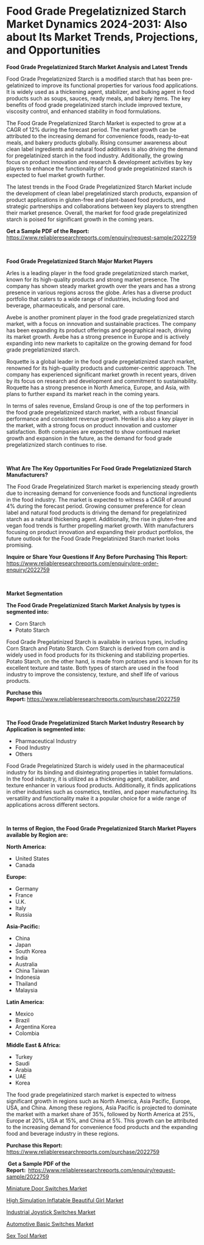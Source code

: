 <p><h1>Food Grade Pregelatiznized Starch Market Dynamics 2024-2031: Also about Its Market Trends, Projections, and Opportunities</h1></p><p><strong>Food Grade Pregelatiznized Starch Market Analysis and Latest Trends</strong></p>
<p><p>Food Grade Pregelatiznized Starch is a modified starch that has been pre-gelatinized to improve its functional properties for various food applications. It is widely used as a thickening agent, stabilizer, and bulking agent in food products such as soups, sauces, ready meals, and bakery items. The key benefits of food grade pregelatinized starch include improved texture, viscosity control, and enhanced stability in food formulations.</p><p>The Food Grade Pregelatiznized Starch Market is expected to grow at a CAGR of 12% during the forecast period. The market growth can be attributed to the increasing demand for convenience foods, ready-to-eat meals, and bakery products globally. Rising consumer awareness about clean label ingredients and natural food additives is also driving the demand for pregelatinized starch in the food industry. Additionally, the growing focus on product innovation and research & development activities by key players to enhance the functionality of food grade pregelatinized starch is expected to fuel market growth further.</p><p>The latest trends in the Food Grade Pregelatiznized Starch Market include the development of clean label pregelatinized starch products, expansion of product applications in gluten-free and plant-based food products, and strategic partnerships and collaborations between key players to strengthen their market presence. Overall, the market for food grade pregelatinized starch is poised for significant growth in the coming years.</p></p>
<p><strong>Get a Sample PDF of the Report:&nbsp;</strong> <a href="https://www.reliableresearchreports.com/enquiry/request-sample/2022759">https://www.reliableresearchreports.com/enquiry/request-sample/2022759</a></p>
<p>&nbsp;</p>
<p><strong>Food Grade Pregelatiznized Starch Major Market Players</strong></p>
<p><p>Arles is a leading player in the food grade pregelatiznized starch market, known for its high-quality products and strong market presence. The company has shown steady market growth over the years and has a strong presence in various regions across the globe. Arles has a diverse product portfolio that caters to a wide range of industries, including food and beverage, pharmaceuticals, and personal care.</p><p>Avebe is another prominent player in the food grade pregelatiznized starch market, with a focus on innovation and sustainable practices. The company has been expanding its product offerings and geographical reach, driving its market growth. Avebe has a strong presence in Europe and is actively expanding into new markets to capitalize on the growing demand for food grade pregelatiznized starch.</p><p>Roquette is a global leader in the food grade pregelatiznized starch market, renowned for its high-quality products and customer-centric approach. The company has experienced significant market growth in recent years, driven by its focus on research and development and commitment to sustainability. Roquette has a strong presence in North America, Europe, and Asia, with plans to further expand its market reach in the coming years.</p><p>In terms of sales revenue, Emsland Group is one of the top performers in the food grade pregelatiznized starch market, with a robust financial performance and consistent revenue growth. Henkel is also a key player in the market, with a strong focus on product innovation and customer satisfaction. Both companies are expected to show continued market growth and expansion in the future, as the demand for food grade pregelatiznized starch continues to rise.</p></p>
<p>&nbsp;</p>
<p><strong>What Are The Key Opportunities For Food Grade Pregelatiznized Starch Manufacturers?</strong></p>
<p><p>The Food Grade Pregelatinized Starch market is experiencing steady growth due to increasing demand for convenience foods and functional ingredients in the food industry. The market is expected to witness a CAGR of around 4% during the forecast period. Growing consumer preference for clean label and natural food products is driving the demand for pregelatinized starch as a natural thickening agent. Additionally, the rise in gluten-free and vegan food trends is further propelling market growth. With manufacturers focusing on product innovation and expanding their product portfolios, the future outlook for the Food Grade Pregelatinized Starch market looks promising.</p></p>
<p><strong>Inquire or Share Your Questions If Any Before Purchasing This Report:</strong> <a href="https://www.reliableresearchreports.com/enquiry/pre-order-enquiry/2022759">https://www.reliableresearchreports.com/enquiry/pre-order-enquiry/2022759</a></p>
<p>&nbsp;</p>
<p><strong>Market Segmentation</strong></p>
<p><strong>The Food Grade Pregelatiznized Starch Market Analysis by types is segmented into:</strong></p>
<p><ul><li>Corn Starch</li><li>Potato Starch</li></ul></p>
<p><p>Food Grade Pregelatinized Starch is available in various types, including Corn Starch and Potato Starch. Corn Starch is derived from corn and is widely used in food products for its thickening and stabilizing properties. Potato Starch, on the other hand, is made from potatoes and is known for its excellent texture and taste. Both types of starch are used in the food industry to improve the consistency, texture, and shelf life of various products.</p></p>
<p><strong>Purchase this Report:&nbsp;</strong><a href="https://www.reliableresearchreports.com/purchase/2022759">https://www.reliableresearchreports.com/purchase/2022759</a></p>
<p>&nbsp;</p>
<p><strong>The Food Grade Pregelatiznized Starch Market Industry Research by Application is segmented into:</strong></p>
<p><ul><li>Pharmaceutical Industry</li><li>Food Industry</li><li>Others</li></ul></p>
<p><p>Food Grade Pregelatinized Starch is widely used in the pharmaceutical industry for its binding and disintegrating properties in tablet formulations. In the food industry, it is utilized as a thickening agent, stabilizer, and texture enhancer in various food products. Additionally, it finds applications in other industries such as cosmetics, textiles, and paper manufacturing. Its versatility and functionality make it a popular choice for a wide range of applications across different sectors.</p></p>
<p>&nbsp;</p>
<p><strong>In terms of Region, the Food Grade Pregelatiznized Starch Market Players available by Region are:</strong></p>
<p>
    <p> <strong> North America: </strong>
        <ul>
            <li>United States</li>
            <li>Canada</li>
        </ul>
        </p> 
    <p> <strong> Europe: </strong>
        <ul>
            <li>Germany</li>
            <li>France</li>
            <li>U.K.</li>
            <li>Italy</li>
            <li>Russia</li>
        </ul>
        </p> 
    <p> <strong> Asia-Pacific: </strong>
        <ul>
            <li>China</li>
            <li>Japan</li>
            <li>South Korea</li>
            <li>India</li>
            <li>Australia</li>
            <li>China Taiwan</li>
            <li>Indonesia</li>
            <li>Thailand</li>
            <li>Malaysia</li>
        </ul>
        </p> 
    <p> <strong> Latin America: </strong>
        <ul>
            <li>Mexico</li>
            <li>Brazil</li>
            <li>Argentina Korea</li>
            <li>Colombia</li>
        </ul>
        </p> 
    <p> <strong> Middle East & Africa: </strong>
        <ul>
            <li>Turkey</li>
            <li>Saudi</li>
            <li>Arabia</li>
            <li>UAE</li>
            <li>Korea</li>
        </ul>
    </p>
    </p>
<p><p>The food grade pregelatinized starch market is expected to witness significant growth in regions such as North America, Asia Pacific, Europe, USA, and China. Among these regions, Asia Pacific is projected to dominate the market with a market share of 35%, followed by North America at 25%, Europe at 20%, USA at 15%, and China at 5%. This growth can be attributed to the increasing demand for convenience food products and the expanding food and beverage industry in these regions.</p></p>
<p><strong>Purchase this Report: </strong><a href="https://www.reliableresearchreports.com/purchase/2022759">https://www.reliableresearchreports.com/purchase/2022759</a></p>
<p>&nbsp;<strong>Get a Sample PDF of the Report:&nbsp;&nbsp;</strong><a href="https://www.reliableresearchreports.com/enquiry/request-sample/2022759">https://www.reliableresearchreports.com/enquiry/request-sample/2022759</a></p>
<p><strong></strong></p>
<p><p><a href="https://gratis-rainforest-2ca.notion.site/Miniature-Door-Switches-Market-Growth-Market-Trends-COVID-19-Impact-and-Forecasts-for-period-from-dee38be23e5b4e7f8030b1c445ab8b79">Miniature Door Switches Market</a></p><p><a href="https://view.publitas.com/reportprime-1/global-high-simulation-inflatable-beautiful-girl-market-by-types-applications-and-major-players-with-regional-growth-rate-analysis-and-development-situation-from-2024-to-2031/">High Simulation Inflatable Beautiful Girl Market</a></p><p><a href="https://metal-farmhouse-e95.notion.site/Insights-into-Industrial-Joystick-Switches-Market-Size-Analysing-Market-Share-Trends-and-Growth-f-a67d503f9e4543f2a928997114e9ed06">Industrial Joystick Switches Market</a></p><p><a href="https://crocus-run-b5a.notion.site/Global-Automotive-Basic-Switches-Market-Size-and-Market-Trends-Insights-and-Projections-from-2024-t-ae16407fdad94cbb918c1bee05166158">Automotive Basic Switches Market</a></p><p><a href="https://view.publitas.com/reportprime-1/sex-tool-market-insights-market-players-and-forecast-till-2031/">Sex Tool Market</a></p></p>